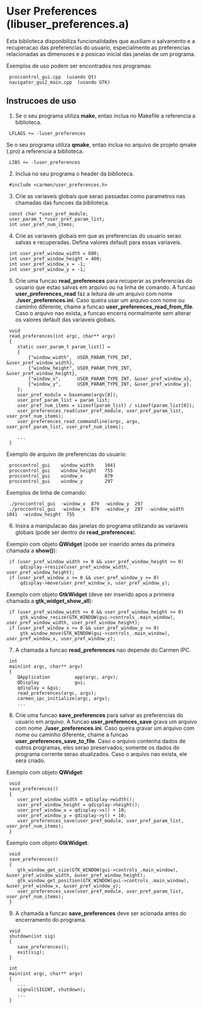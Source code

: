 # User Preferences (libuser_preferences.a)

Esta biblioteca disponibiliza funcionalidades que auxiliam o salvamento e a recuperacao das preferencias do usuario, especialmente as preferencias relacionadas as dimensoes e a posicao inicial das janelas de um programa.

Exemplos de uso podem ser encontrados nos programas: 
```
 proccontrol_gui.cpp  (usando Qt)
 navigator_gui2_main.cpp  (usando GTK)
```

## Instrucoes de uso

1) Se o seu programa utiliza __make__, entao inclua no Makefile a referencia a biblioteca.
```
 LFLAGS += -luser_preferences
```

Se o seu programa utiliza __qmake__, entao inclua no arquivo de projeto qmake (.pro) a referencia a biblioteca.
```
 LIBS += -luser_preferences
```

2) Inclua no seu programa o header da biblioteca.
```
 #include <carmen/user_preferences.h>
```

3) Crie as variaveis globais que serao passadas como parametros nas chamadas das funcoes da biblioteca.
```
 const char *user_pref_module;
 user_param_t *user_pref_param_list;
 int user_pref_num_items;
```

4) Crie as variaveis globais em que as preferencias do usuario serao salvas e recuperadas. Defina valores default para essas variaveis.
```
 int user_pref_window_width = 600;
 int user_pref_window_height = 400;
 int user_pref_window_x = -1;
 int user_pref_window_y = -1;
```

5) Crie uma funcao __read_preferences__ para recuperar as preferencias do usuario que estao salvas em arquivo ou na linha de comando. A funcao __user_preferences_read__ faz a leitura de um arquivo com nome __./user_preferences.ini__. Caso queira usar um arquivo com nome ou caminho diferente, chame a funcao __user_preferences_read_from_file__. Caso o arquivo nao exista, a funcao encerra normalmente sem alterar os valores default das variaveis globais.
```
 void
 read_preferences(int argc, char** argv)
 {
 	static user_param_t param_list[] =
 	{
 		{"window_width",  USER_PARAM_TYPE_INT, &user_pref_window_width},
 		{"window_height", USER_PARAM_TYPE_INT, &user_pref_window_height},
 		{"window_x",      USER_PARAM_TYPE_INT, &user_pref_window_x},
 		{"window_y",      USER_PARAM_TYPE_INT, &user_pref_window_y},
 	};
 	user_pref_module = basename(argv[0]);
 	user_pref_param_list = param_list;
 	user_pref_num_items = sizeof(param_list) / sizeof(param_list[0]);
 	user_preferences_read(user_pref_module, user_pref_param_list, user_pref_num_items);
 	user_preferences_read_commandline(argc, argv, user_pref_param_list, user_pref_num_items);
 
 	... 
 }
```

Exemplo de arquivo de preferencias do usuario: 
```
 proccontrol_gui	window_width	1041
 proccontrol_gui	window_height	755
 proccontrol_gui	window_x		879
 proccontrol_gui	window_y		297
```

Exemplos de linha de comando:
```
 ./proccontrol_gui  -window_x  879  -window_y  297
 ./proccontrol_gui  -window_x  879  -window_y  297  -window_width  1041  -window_height  755
```

6) Insira a manipulacao das janelas do programa utilizando as variaveis globais (pode ser dentro de __read_preferences__).

Exemplo com objeto __QWidget__ (pode ser inserido antes da primeira chamada a __show()__):
```
 if (user_pref_window_width >= 0 && user_pref_window_height >= 0)
     qdisplay->resize(user_pref_window_width, user_pref_window_height);
 if (user_pref_window_x >= 0 && user_pref_window_y >= 0)
     qdisplay->move(user_pref_window_x, user_pref_window_y);
```

Exemplo com objeto __GtkWidget__ (deve ser inserido apos a primeira chamada a __gtk_widget_show_all__):
```
 if (user_pref_window_width >= 0 && user_pref_window_height >= 0)
     gtk_window_resize(GTK_WINDOW(gui->controls_.main_window), user_pref_window_width, user_pref_window_height);
 if (user_pref_window_x >= 0 && user_pref_window_y >= 0)
     gtk_window_move(GTK_WINDOW(gui->controls_.main_window), user_pref_window_x, user_pref_window_y);
```

7) A chamada a funcao __read_preferences__ nao depende do Carmen IPC.
```
 int
 main(int argc, char** argv)
 {
    QApplication         app(argc, argv);
    QDisplay             gui;
    qdisplay = &gui;
    read_preferences(argc, argv);
    carmen_ipc_initialize(argc, argv);
    ...
```

8) Crie uma funcao __save_preferences__ para salvar as preferencias do usuario em arquivo. A funcao __user_preferences_save__ grava um arquivo com nome __./user_preferences.ini__. Caso queira gravar um arquivo com nome ou caminho diferente, chame a funcao __user_preferences_save_to_file__. Caso o arquivo contenha dados de outros programas, eles serao preservados; somente os dados do programa corrente serao atualizados. Caso o arquivo nao exista, ele sera criado.

Exemplo com objeto __QWidget__: 
```
 void
 save_preferences()
 {
    user_pref_window_width = qdisplay->width();
    user_pref_window_height = qdisplay->height();
    user_pref_window_x = qdisplay->x() + 10;
    user_pref_window_y = qdisplay->y() + 10;
    user_preferences_save(user_pref_module, user_pref_param_list, user_pref_num_items);
 }
```

Exemplo com objeto __GtkWidget__:
```
 void
 save_preferences()
 {
    gtk_window_get_size(GTK_WINDOW(gui->controls_.main_window), &user_pref_window_width, &user_pref_window_height);
    gtk_window_get_position(GTK_WINDOW(gui->controls_.main_window), &user_pref_window_x, &user_pref_window_y);
    user_preferences_save(user_pref_module, user_pref_param_list, user_pref_num_items);
 }
```

9) A chamada a funcao __save_preferences__ deve ser acionada antes do encerramento do programa.
```
 void
 shutdown(int sig)
 {
 	save_preferences();
 	exit(sig);
 }
 
 int
 main(int argc, char** argv)
 {
 	...
 	signal(SIGINT, shutdown);
 	...
 }
```
